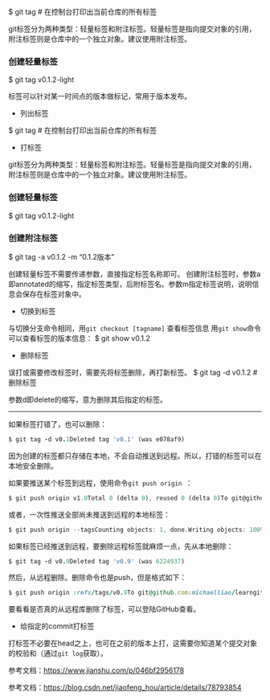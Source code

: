 
$ git tag       # 在控制台打印出当前仓库的所有标签

git标签分为两种类型：轻量标签和附注标签。轻量标签是指向提交对象的引用，附注标签则是仓库中的一个独立对象。建议使用附注标签。

### 创建轻量标签

$ git tag v0.1.2-light

标签可以针对某一时间点的版本做标记，常用于版本发布。

- 列出标签

$ git tag       # 在控制台打印出当前仓库的所有标签

- 打标签

git标签分为两种类型：轻量标签和附注标签。轻量标签是指向提交对象的引用，附注标签则是仓库中的一个独立对象。建议使用附注标签。

### 创建轻量标签

$ git tag v0.1.2-light

### 创建附注标签

$ git tag -a v0.1.2 -m “0.1.2版本”

创建轻量标签不需要传递参数，直接指定标签名称即可。
 创建附注标签时，参数a即annotated的缩写，指定标签类型，后附标签名。参数m指定标签说明，说明信息会保存在标签对象中。

- 切换到标签

与切换分支命令相同，用`git checkout [tagname]`
 查看标签信息
 用`git show`命令可以查看标签的版本信息：
 $ git show v0.1.2

- 删除标签

误打或需要修改标签时，需要先将标签删除，再打新标签。
 $ git tag -d v0.1.2 # 删除标签

参数d即delete的缩写，意为删除其后指定的标签。

------

如果标签打错了，也可以删除：



```ruby
$ git tag -d v0.1Deleted tag 'v0.1' (was e078af9)
```

因为创建的标签都只存储在本地，不会自动推送到远程。所以，打错的标签可以在本地安全删除。

如果要推送某个标签到远程，使用命令`git push origin `：



```dart
$ git push origin v1.0Total 0 (delta 0), reused 0 (delta 0)To git@github.com:michaelliao/learngit.git * [new tag]         v1.0 -> v1.0
```

或者，一次性推送全部尚未推送到远程的本地标签：



```dart
$ git push origin --tagsCounting objects: 1, done.Writing objects: 100% (1/1), 554 bytes, done.Total 1 (delta 0), reused 0 (delta 0)To git@github.com:michaelliao/learngit.git * [new tag]         v0.2 -> v0.2 * [new tag]         v0.9 -> v0.9
```

如果标签已经推送到远程，要删除远程标签就麻烦一点，先从本地删除：



```ruby
$ git tag -d v0.9Deleted tag 'v0.9' (was 6224937)
```

然后，从远程删除。删除命令也是push，但是格式如下：



```ruby
$ git push origin :refs/tags/v0.9To git@github.com:michaelliao/learngit.git - [deleted]         v0.9
```

要看看是否真的从远程库删除了标签，可以登陆GitHub查看。

- 给指定的commit打标签

打标签不必要在head之上，也可在之前的版本上打，这需要你知道某个提交对象的校验和（通过`git log`获取）。

参考文档：https://www.jianshu.com/p/046bf2956178

参考文档：https://blog.csdn.net/jiaofeng_hou/article/details/78793854
